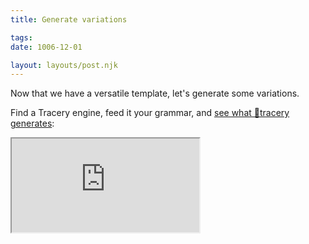 ```yaml
---
title: Generate variations

tags:
date: 1006-12-01

layout: layouts/post.njk
---
```


Now that we have a versatile template, let's generate some variations.

Find a Tracery engine, feed it your grammar, and [see what 🤖tracery generates](http://emptyjug.xxx/tracery/progzine-how-to-template):

<iframe src="http://emptyjug.xxx/tracery/progzine-how-to-template" />
